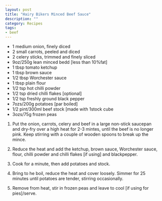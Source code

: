 ```yaml
---
layout: post
title: "Hairy Bikers Minced Beef Sauce"
description: ""
category: Recipes
tags:
- beef
---
```


* 1 medium onion, finely diced
* 2 small carrots, peeled and diced
* 2 celery sticks, trimmed and finely sliced
* 9oz/250g lean minced bedd [less than 10%fat]
* 1 tbsp tomato ketchup
* 1 tbsp brown sauce
* 1/2 tbsp Worchester sauce
* 1 tbsp plain flour
* 1/2 tsp hot chilli powder
* 1/2 tsp dried chilli flakes [optional]
* 1/2 tsp freshly ground black pepper
* 7ozs/200g potatoes [par boiled]
* 1/2 pint/300ml beef stock [made with 1stock cube
* 3ozs/75g frozen peas

1. Put the onion, carrots, celery and beef in a large non-stick saucepan
and dry-fry over a high heat for 2-3 mintes, until the beef is no longer
pink. Keep stirring with a couple of wooden spoons to break up the
mince.

1. Reduce the heat and add the ketchup, brown sauce, Worchester sauce,
flour, chilli powder and chilli flakes [if using] and blackpepper.

1. Cook for a minute, then add potatoes and stock.

1. Bring to he boil, reduce the heat and cover loosely. Simmer for 25
minutes until potatoes are tender, stirring occasionally.

1. Remove from heat, stir in frozen peas and leave to cool [if using for
pies]/serve.
